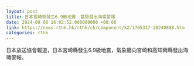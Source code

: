 ```yaml
---
layout: post
title: 日本宮崎縣發生6.9級地震　當局發出海嘯警報
date: 2024-08-08 16:02:52.000000000 +08:00
link: https://news.rthk.hk/rthk/ch/component/k2/1765317-20240808.htm
categories: rthk
---
```


日本放送協會報道，日本宮崎縣發生6.9級地震，氣象廳向宮崎和高知兩縣發出海嘯警報。
